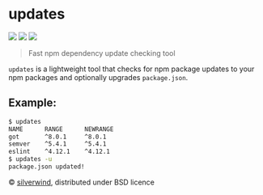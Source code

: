 # updates
[![](https://img.shields.io/npm/v/updates.svg?style=flat)](https://www.npmjs.org/package/updates) [![](https://img.shields.io/npm/dm/updates.svg)](https://www.npmjs.org/package/updates) [![](https://api.travis-ci.org/silverwind/updates.svg?style=flat)](https://travis-ci.org/silverwind/updates)
> Fast npm dependency update checking tool

`updates` is a lightweight tool that checks for npm package updates to your npm packages and optionally upgrades `package.json`.

## Example:
```sh
$ updates
NAME      RANGE      NEWRANGE
got       ^8.0.1     ^8.0.1
semver    ^5.4.1     ^5.4.1
eslint    ^4.12.1    ^4.12.1
$ updates -u
package.json updated!
```

© [silverwind](https://github.com/silverwind), distributed under BSD licence
